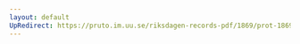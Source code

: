 ```yaml
---
layout: default
UpRedirect: https://pruto.im.uu.se/riksdagen-records-pdf/1869/prot-1869--fk--301/prot-1869--fk--301_000.pdf
---
```

